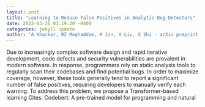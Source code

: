 ```yaml
--- 
layout: post 
title: "Learning to Reduce False Positives in Analytic Bug Detectors" 
date: 2022-03-26 03:19:20 -0400 
categories: jekyll update 
author: "A Kharkar, RZ Moghaddam, M Jin, X Liu, X Shi - arXiv preprint arXiv , 2022" 
--- 
```

Due to increasingly complex software design and rapid iterative development, code defects and security vulnerabilities are prevalent in modern software. In response, programmers rely on static analysis tools to regularly scan their codebases and find potential bugs. In order to maximize coverage, however, these tools generally tend to report a significant number of false positives, requiring developers to manually verify each warning. To address this problem, we propose a Transformer-based learning Cites: Codebert: A pre-trained model for programming and natural